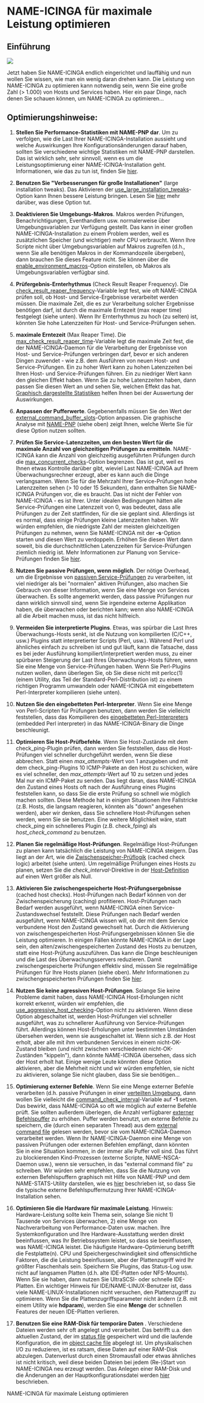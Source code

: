 NAME-ICINGA für maximale Leistung optimieren
============================================

Einführung
----------

![](../images/tuning.png)

Jetzt haben Sie NAME-ICINGA endlich eingerichtet und lauffähig und nun
wollen Sie wissen, wie man ein wenig daran drehen kann. Die Leistung von
NAME-ICINGA zu optimieren kann notwendig sein, wenn Sie eine große Zahl
(\> 1.000) von Hosts und Services haben. Hier ein paar Dinge, nach denen
Sie schauen können, um NAME-ICINGA zu optimieren...

Optimierungshinweise:
---------------------

1.  **Stellen Sie Performance-Statistiken mit NAME-PNP dar**. Um zu
    verfolgen, wie die Last Ihrer NAME-ICINGA-Installation aussieht und
    welche Auswirkungen Ihre Konfigurationsänderungen darauf haben,
    sollten Sie verschiedene wichtige Statistiken mit NAME-PNP
    darstellen. Das ist wirklich sehr, sehr sinnvoll, wenn es um die
    Leistungsoptimierung einer NAME-ICINGA-Installation geht.
    Informationen, wie das zu tun ist, finden Sie [hier](#perfgraphs).

2.  **Benutzen Sie "Verbesserungen für große Installationen"** (large
    installation tweaks). Das Aktivieren der
    [use\_large\_installation\_tweaks](#configmain-use_large_installation_tweaks)-Option
    kann Ihnen bessere Leistung bringen. Lesen Sie
    [hier](#largeinstalltweaks) mehr darüber, was diese Option tut.

3.  **Deaktivieren Sie Umgebungs-Makros**. Makros werden Prüfungen,
    Benachrichtigungen, Eventhandlern usw. normalerweise über
    Umgebungsvariablen zur Verfügung gestellt. Das kann in einer großen
    NAME-ICINGA-Installation zu einem Problem werden, weil es
    zusätzlichen Speicher (und wichtiger) mehr CPU verbraucht. Wenn Ihre
    Scripte nicht über Umgebungsvariablen auf Makros zugreifen (d.h.,
    wenn Sie alle benötigen Makros in der Kommandozeile übergeben), dann
    brauchen Sie dieses Feature nicht. Sie können über die
    [enable\_environment\_macros](#configmain-enable_environment_macros)-Option
    einstellen, ob Makros als Umgebungsvariablen verfügbar sind.

4.  **Prüfergebnis-Ernterhythmus** (Check Result Reaper Frequency). Die
    [check\_result\_reaper\_frequency](#configmain-check_result_reaper_frequency)-Variable
    legt fest, wie oft NAME-ICINGA prüfen soll, ob Host- und
    Service-Ergebnisse verarbeitet werden müssen. Die maximale Zeit, die
    es zur Verarbeitung solcher Ergebnisse benötigen darf, ist durch die
    maximale Erntezeit (max reaper time) festgelegt (siehe unten). Wenn
    Ihr Ernterhythmus zu hoch (zu selten) ist, könnten Sie hohe
    Latenzzeiten für Host- und Service-Prüfungen sehen.

5.  **maximale Erntezeit** (Max Reaper Time). Die
    [max\_check\_result\_reaper\_time](#configmain-max_check_result_reaper_time)-Variable
    legt die maximale Zeit fest, die der NAME-ICINGA-Daemon für die
    Verarbeitung der Ergebnisse von Host- und Service-Prüfungen
    verbringen darf, bevor er sich anderen Dingen zuwendet - wie z.B.
    dem Ausführen von neuen Host- und Service-Prüfungen. Ein zu hoher
    Wert kann zu hohen Latenzzeiten bei Ihren Host- und
    Service-Prüfungen führen. Ein zu niedriger Wert kann den gleichen
    Effekt haben. Wenn Sie zu hohe Latenzzeiten haben, dann passen Sie
    diesen Wert an und sehen Sie, welchen Effekt das hat. [Graphisch
    dargestellte Statistiken](#perfgraphs) helfen Ihnen bei der
    Auswertung der Auswirkungen.

6.  **Anpassen der Pufferwerte**. Gegebenenfalls müssen Sie den Wert der
    [external\_command\_buffer\_slots](#configmain-external_command_buffer_slots)-Option
    anpassen. Die graphische Analyse mit [NAME-PNP](#perfgraphs) (siehe
    oben) zeigt Ihnen, welche Werte Sie für diese Option nutzen sollten.

7.  **Prüfen Sie Service-Latenzzeiten, um den besten Wert für die
    maximale Anzahl von gleichzeitigen Prüfungen zu ermitteln**.
    NAME-ICINGA kann die Anzahl von gleichzeitig ausgeführten Prüfungen
    durch die
    [max\_concurrent\_checks](#configmain-max_concurrent_checks)-Option
    begrenzen. Das ist gut, weil es Ihnen etwas Kontrolle darüber gibt,
    wieviel Last NAME-ICINGA auf Ihrem Überwachungsrechner erzeugt, aber
    es kann auch die Dinge verlangsamen. Wenn Sie für die Mehrzahl Ihrer
    Service-Prüfungen hohe Latenzzeiten sehen (\> 10 oder 15 Sekunden),
    dann enthalten Sie NAME-ICINGA Prüfungen vor, die es braucht. Das
    ist nicht der Fehler von NAME-ICINGA - es ist Ihrer. Unter idealen
    Bedingungen hätten alle Service-Prüfungen eine Latenzzeit von 0, was
    bedeutet, dass alle Prüfungen zu der Zeit stattfinden, für die sie
    geplant sind. Allerdings ist es normal, dass einige Prüfungen kleine
    Latenzzeiten haben. Wir würden empfehlen, die niedrigste Zahl der
    meisten gleichzeitigen Prüfungen zu nehmen, wenn Sie NAME-ICINGA mit
    der **-s**-Option starten und diesen Wert zu verdoppeln. Erhöhen Sie
    diesen Wert dann soweit, bis die durchschnittlichen Latenzzeiten für
    Service-Prüfungen ziemlich niedrig ist. Mehr Informationen zur
    Planung von Service-Prüfungen finden Sie [hier](#checkscheduling).

8.  **Nutzen Sie passive Prüfungen, wenn möglich**. Der nötige Overhead,
    um die Ergebnisse von [passiven Service-Prüfungen](#passivechecks)
    zu verarbeiten, ist viel niedriger als bei "normalen" aktiven
    Prüfungen, also machen Sie Gebrauch von dieser Information, wenn Sie
    eine Menge von Services überwachen. Es sollte angemerkt werden, dass
    passive Prüfungen nur dann wirklich sinnvoll sind, wenn Sie
    irgendeine externe Applikation haben, die überwachen oder berichten
    kann; wenn also NAME-ICINGA all die Arbeit machen muss, ist das
    nicht hilfreich.

9.  **Vermeiden Sie interpretierte Plugins**. Etwas, was spürbar die
    Last Ihres Überwachungs-Hosts senkt, ist die Nutzung von
    kompilierten (C/C++, usw.) Plugins statt interpretierter Scripts
    (Perl, usw.). Während Perl und ähnliches einfach zu schreiben ist
    und gut läuft, kann die Tatsache, dass es bei jeder Ausführung
    kompiliert/interpretiert werden muss, zu einer spürbaren Steigerung
    der Last Ihres Überwachungs-Hosts führen, wenn Sie eine Menge von
    Service-Prüfungen haben. Wenn Sie Perl-Plugins nutzen wollen, dann
    überlegen Sie, ob Sie diese nicht mit perlcc(1) (einem Utility, das
    Teil der Standard-Perl-Distribution ist) zu einem richtigen Programm
    umwandeln oder NAME-ICINGA mit eingebettetem Perl-Interpreter
    kompilieren (siehe unten).

10. **Nutzen Sie den eingebetteten Perl-Interpreter**. Wenn Sie eine
    Menge von Perl-Scripten für Prüfungen benutzen, dann werden Sie
    vielleicht feststellen, dass das Kompilieren des [eingebetteten
    Perl-Interpreters](#embeddedperl) (embedded Perl interpreter) in das
    NAME-ICINGA-Binary die Dinge beschleunigt.

11. **Optimieren Sie Host-Prüfbefehle**. Wenn Sie Host-Zustände mit dem
    check\_ping-Plugin prüfen, dann werden Sie feststellen, dass die
    Host-Prüfungen viel schneller durchgeführt werden, wenn Sie diese
    abbrechen. Statt einen *max\_attempts*-Wert von 1 anzugeben und mit
    dem check\_ping-Plugins 10 ICMP-Pakete an den Host zu schicken, wäre
    es viel schneller, den *max\_attempts*-Wert auf 10 zu setzen und
    jedes Mal nur ein ICMP-Paket zu senden. Das liegt daran, dass
    NAME-ICINGA den Zustand eines Hosts oft nach der Ausführung eines
    Plugins feststellen kann, so dass Sie die erste Prüfung so schnell
    wie möglich machen sollten. Diese Methode hat in einigen Situationen
    ihre Fallstricke (z.B. Hosts, die langsam reagieren, könnten als
    "down" angesehen werden), aber wir denken, dass Sie schnellere
    Host-Prüfungen sehen werden, wenn Sie sie benutzen. Eine weitere
    Möglichkeit wäre, statt check\_ping ein schnelleres Plugin (z.B.
    check\_fping) als *host\_check\_command* zu benutzen.

12. **Planen Sie regelmäßige Host-Prüfungen**. Regelmäßige
    Host-Prüfungen zu planen kann tatsächlich die Leistung von
    NAME-ICINGA steigern. Das liegt an der Art, wie die
    [Zwischenspeicher-Prüflogik](#cachedchecks) (cached check logic)
    arbeitet (siehe unten). Um regelmäßige Prüfungen eines Hosts zu
    planen, setzen Sie die *check\_interval*-Direktive in der
    [Host-Definition](#objectdefinitions-host) auf einen Wert größer als
    Null.

13. **Aktivieren Sie zwischengespeicherte Host-Prüfungsergebnisse**
    (cached host checks). Host-Prüfungen nach Bedarf können von der
    Zwischenspeicherung (caching) profitieren. Host-Prüfungen nach
    Bedarf werden ausgeführt, wenn NAME-ICINGA einen
    Service-Zustandswechsel feststellt. Diese Prüfungen nach Bedarf
    werden ausgeführt, wenn NAME-ICINGA wissen will, ob der mit dem
    Service verbundene Host den Zustand gewechselt hat. Durch die
    Aktivierung von zwischengespeicherten Host-Prüfungsergebnissen
    können Sie die Leistung optimieren. In einigen Fällen könnte
    NAME-ICINGA in der Lage sein, den alten/zwischengespeicherten
    Zustand des Hosts zu benutzen, statt eine Host-Prüfung auszuführen.
    Das kann die Dinge beschleunigen und die Last des
    Überwachungsservers reduzieren. Damit zwischengespeicherte Prüfungen
    effektiv sind, müssen Sie regelmäßige Prüfungen für Ihre Hosts
    planen (siehe oben). Mehr Informationen zu zwischengespeicherten
    Prüfungen finden Sie [hier](#cachedchecks).

14. **Nutzen Sie keine agressiven Host-Prüfungen**. Solange Sie keine
    Probleme damit haben, dass NAME-ICINGA Host-Erholungen nicht korrekt
    erkennt, würden wir empfehlen, die
    [use\_aggressive\_host\_checking](#configmain-use_agressive_host_checking)-Option
    nicht zu aktivieren. Wenn diese Option abgeschaltet ist, werden
    Host-Prüfungen viel schneller ausgeführt, was zu schnellerer
    Ausführung von Service-Prüfungen führt. Allerdings können
    Host-Erholungen unter bestimmten Umständen übersehen werden, wenn
    sie ausgeschaltet ist. Wenn sich z.B. der Host erholt, aber alle mit
    ihm verbundenen Services in einem nicht-OK-Zustand bleiben (und
    nicht zwischen verschiedenen nicht-OK-Zuständen "kippeln"), dann
    könnte NAME-ICINGA übersehen, dass sich der Host erholt hat. Einige
    wenige Leute könnten diese Option aktivieren, aber die Mehrheit
    nicht und wir würden empfehlen, sie nicht zu aktivieren, solange Sie
    nicht glauben, dass Sie sie benötigen...

15. **Optimierung externer Befehle**. Wenn Sie eine Menge externer
    Befehle verarbeiten (d.h. passive Prüfungen in einer [verteilten
    Umgebung](#distributed), dann wollen Sie vielleicht die
    [command\_check\_interval](#configmain-command_check_interval)-Variable
    auf **-1** setzen. Das bewirkt, dass NAME-ICINGA so oft wie möglich
    auf externe Befehle prüft. Sie sollten außerdem überlegen, die
    Anzahl verfügbarer [externer
    Befehlspuffer](#configmain-external_command_buffer_slots) zu
    erhöhen. Puffer werden benutzt, um externe Befehle zu speichern, die
    (durch einen separaten Thread) aus dem [external command
    file](#configmain-command_file) gelesen werden, bevor sie vom
    NAME-ICINGA-Daemon verarbeitet werden. Wenn Ihr NAME-ICINGA-Daemon
    eine Menge von passiven Prüfungen oder externen Befehlen empfängt,
    dann könnten Sie in eine Situation kommen, in der immer alle Puffer
    voll sind. Das führt zu blockierenden Kind-Prozessen (externe
    Scripte, NAME-NSCA-Daemon usw.), wenn sie versuchen, in das
    "external command file" zu schreiben. Wir würden sehr empfehlen,
    dass Sie die Nutzung von externen Befehlspuffern graphisch mit Hilfe
    von NAME-PNP und dem NAME-STATS-Utility darstellen, wie es
    [hier](#perfgraphs) beschrieben ist, so dass Sie die typische
    externe Befehlspuffernutzung Ihrer NAME-ICINGA-Installation sehen.

16. **Optimieren Sie die Hardware für maximale Leistung**. Hinweis:
    Hardware-Leistung sollte kein Thema sein, solange Sie nicht 1)
    Tausende von Services überwachen, 2) eine Menge von Nachverarbeitung
    von Performance-Daten usw. machen. Ihre Systemkonfiguration und Ihre
    Hardware-Ausstattung werden direkt beeinflussen, was Ihr
    Betriebssystem leistet, so dass sie beeinflussen, was NAME-ICINGA
    leistet. Die häufigste Hardware-Optimierung betrifft die
    Festplatte(n). CPU und Speichergeschwindigkeit sind offensichtliche
    Faktoren, die die Leistung beeinflussen, aber der Plattenzugriff
    wird Ihr größter Flaschenhals sein. Speichern Sie Plugins, das
    Status-Log usw. nicht auf langsamen Platten (d.h. alte IDE-Platten
    oder NFS-Mounts). Wenn Sie sie haben, dann nutzen Sie UltraSCSI-
    oder schnelle IDE-Platten. Ein wichtiger Hinweis für
    IDE/NAME-LINUX-Benutzer ist, dass viele NAME-LINUX-Installationen
    nicht versuchen, den Plattenzugriff zu optimieren. Wenn Sie die
    Plattenzugriffsparameter nicht ändern (z.B. mit einem Utility wie
    **hdparam**), werden Sie eine **Menge** der schnellen Features der
    neuen IDE-Platten verlieren.

17. **Benutzen Sie eine RAM-Disk für temporäre Daten** . Verschiedene
    Dateien werden sehr oft angelegt und verarbeitet. Das betrifft u.a.
    den aktuellen Zustand, der im [status file](#configmain-status_file)
    gespeichert wird und die laufende Konfiguration, die im [object
    cache file](#configmain-object_cache_file) abgelegt ist. Um
    physikalischen I/O zu reduzieren, ist es ratsam, diese Daten auf
    einer RAM-Disk abzulegen. Datenverlust durch einen Stromausfall oder
    etwas ähnliches ist nicht kritisch, weil diese beiden Dateien bei
    jedem (Re-)Start von NAME-ICINGA neu erzeugt werden. Das Anlegen
    einer RAM-Disk und die Änderungen an der Hauptkonfigurationsdatei
    werden [hier](#temp_data) beschrieben.

NAME-ICINGA für maximale Leistung optimieren
